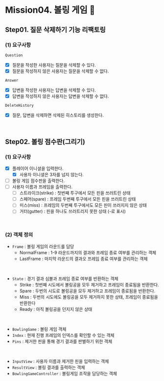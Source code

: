 # Mission04. 볼링 게임 🎳

## Step01. 질문 삭제하기 기능 리팩토링

### (1) 요구사항
`Question`
- [x] 질문을 작성한 사용자는 질문을 삭제할 수 있다.
- [x] 질문을 작성하지 않은 사용자는 질문을 삭제할 수 없다.

`Answer`
- [x] 답변을 작성한 사용자는 답변을 삭제할 수 있다.
- [x] 답변을 작성하지 않은 사용자는 답변을 삭제할 수 없다.

`DeleteHistory`
- [x] 질문, 답변을 삭제하면 삭제된 히스토리를 생성한다.

<br>

## Step02. 볼링 점수판(그리기)

### (1) 요구사항

- [x] 플레이어 이니셜을 입력한다.
  - [x] 사용자 이니셜은 3자를 넘지 않는다.
- [ ] 볼링 게임 점수판을 출력한다.
- [ ] 사용자 이름과 프레임을 출력한다.
  - [ ] 스트라이크(strike) : 첫번째 투구에서 모든 핀을 쓰러트린 상태
  - [ ] 스페어(spare) : 프레임 두번째 투구에서 모든 핀을 쓰러트린 상태
  - [ ] 미스(miss) : 프레임의 두번째 투구에서도 모든 핀이 쓰러지지 않은 상태
  - [ ] 거터(gutter) : 핀을 하나도 쓰러트리지 못한 상태 (-로 표시)

<br>

### (2) 객체 정의

- `Frame` : 볼링 게임의 라운드를 담당
  - NormalFrame : 1-9 라운드까지의 결과와 프레임 종료 여부를 관리하는 객체
  - LastFrame : 마지막 라운드의 결과오 프레임 종료 여부를 관리하는 객체

<br>

- `State` : 경기 결과 심볼과 프레임 종료 여부를 반환하는 객체
  - Strike : 첫번째 시도에서 볼링공을 모두 제거하고 프레임이 종료됨을 반환한다.
  - Spare : 두번의 시도로 볼링공을 모두 제거하고 프레임이 종료됨을 반환한다.
  - Miss : 두번의 시도에도 볼링공을 모두 제거하지 못한 상태, 프레임이 종료됨을 반환한다
  - Ready : 아직 볼링공을 던지지 않은 상태

<br>

- `BowlingGame` : 볼링 게임 객체
- `Index` : 현재 진행 프레임의 인덱스를 확인할 수 있는 객체
- `Pins` : 제거한 핀을 통해 경기 결과를 판별하기 위한 객체

<br>

- `InputView` : 사용자 이름과 제거한 핀을 입력하는 객체
- `ResultView` : 볼링 결과를 출력하는 객체
- `BowlingGameController` : 볼링게임 조작을 담당하는 객체 
